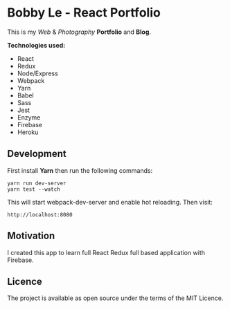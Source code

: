 # Bobby Le - React Portfolio

This is my *Web* & *Photography* **Portfolio** and **Blog**.

**Technologies used:**
- React
- Redux
- Node/Express
- Webpack
- Yarn
- Babel
- Sass
- Jest
- Enzyme
- Firebase
- Heroku

## Development
First install **Yarn** then run the following commands:

    yarn run dev-server
    yarn test --watch
    
 This will start webpack-dev-server and enable hot reloading. Then visit:

    http://localhost:8080
        
## Motivation
I created this app to learn full React Redux full based application with Firebase.

## Licence
The project is available as open source under the terms of the MIT Licence.